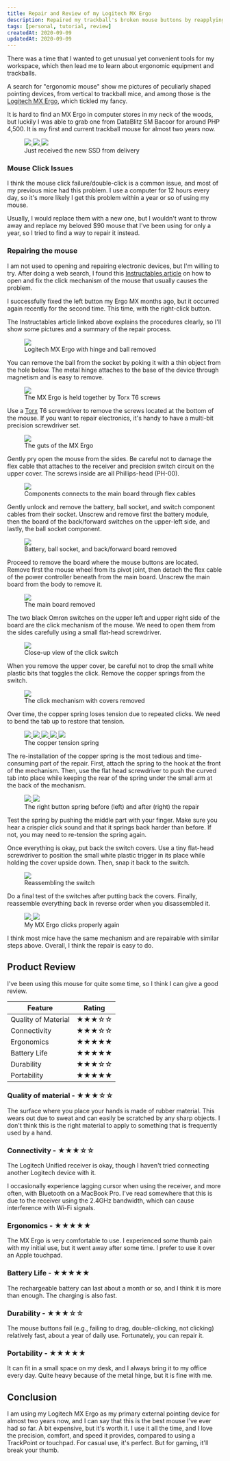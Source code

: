 ```yaml
---
title: Repair and Review of my Logitech MX Ergo
description: Repaired my trackball's broken mouse buttons by reapplying the spring tensions, and also wrote a review of the product.
tags: [personal, tutorial, review]
createdAt: 2020-09-09
updatedAt: 2020-09-09
---
```


There was a time that I wanted to get unusual yet convenient tools for my workspace, which then lead me to learn about ergonomic equipment and trackballs.

A search for "ergonomic mouse" show me pictures of peculiarly shaped pointing devices, from vertical to trackball mice, and among those is the [Logitech MX Ergo](https://www.logitech.com/en-us/product/mx-ergo-wireless-trackball-mouse), which tickled my fancy.

It is hard to find an MX Ergo in computer stores in my neck of the woods, but luckily I was able to grab one from DataBlitz SM Bacoor for around PHP 4,500. It is my first and current trackball mouse for almost two years now.

<figure>
  <a href="/media/repairing-my-logitech-mx-ergo-01.jpg" target="_blank">
    <img class="sm" src="/media/repairing-my-logitech-mx-ergo-01.jpg" />
  </a>
  <a href="/media/repairing-my-logitech-mx-ergo-02.jpg" target="_blank">
    <img class="sm" src="/media/repairing-my-logitech-mx-ergo-02.jpg" />
  </a>
  <a href="/media/repairing-my-logitech-mx-ergo-03.jpg" target="_blank">
    <img class="sm" src="/media/repairing-my-logitech-mx-ergo-03.jpg" />
  </a>
  <figcaption>Just received the new SSD from delivery</figcaption>
</figure>

### Mouse Click Issues

I think the mouse click failure/double-click is a common issue, and most of my previous mice had this problem. I use a computer for 12 hours every day, so it's more likely I get this problem within a year or so of using my mouse.

Usually, I would replace them with a new one, but I wouldn't want to throw away and replace my beloved $90 mouse that I've been using for only a year, so I tried to find a way to repair it instead.

### Repairing the mouse

I am not used to opening and repairing electronic devices, but I'm willing to try. After doing a web search, I found this [Instructables article](https://www.instructables.com/id/Repair-mouse-with-double-click-problem/) on how to open and fix the click mechanism of the mouse that usually causes the problem.

I successfully fixed the left button my Ergo MX months ago, but it occurred again recently for the second time. This time, with the right-click button.

The Instructables article linked above explains the procedures clearly, so I'll show some pictures and a summary of the repair process.

<figure>
  <a href="/media/repairing-my-logitech-mx-ergo-04.jpg" target="_blank">
    <img src="/media/repairing-my-logitech-mx-ergo-04.jpg" />
  </a>
  <figcaption>Logitech MX Ergo with hinge and ball removed</figcaption>
</figure>

You can remove the ball from the socket by poking it with a thin object from the hole below. The metal hinge attaches to the base of the device through magnetism and is easy to remove.

<figure>
  <a href="/media/repairing-my-logitech-mx-ergo-05.jpg" target="_blank">
    <img src="/media/repairing-my-logitech-mx-ergo-05.jpg" />
  </a>
  <figcaption>The MX Ergo is held together by Torx T6 screws</figcaption>
</figure>

Use a [Torx](https://en.wikipedia.org/wiki/Torx) T6 screwdriver to remove the screws located at the bottom of the mouse. If you want to repair electronics, it's handy to have a multi-bit precision screwdriver set.

<figure>
  <a href="/media/repairing-my-logitech-mx-ergo-06.jpg" target="_blank">
    <img src="/media/repairing-my-logitech-mx-ergo-06.jpg" />
  </a>
  <figcaption>The guts of the MX Ergo</figcaption>
</figure>

Gently pry open the mouse from the sides. Be careful not to damage the flex cable that attaches to the receiver and precision switch circuit on the upper cover. The screws inside are all Phillips-head (PH-00).

<figure>
  <a href="/media/repairing-my-logitech-mx-ergo-07.jpg" target="_blank">
    <img src="/media/repairing-my-logitech-mx-ergo-07.jpg" />
  </a>
  <figcaption>Components connects to the main board through flex cables</figcaption>
</figure>

Gently unlock and remove the battery, ball socket, and switch component cables from their socket. Unscrew and remove first the battery module, then the board of the back/forward switches on the upper-left side, and lastly, the ball socket component.

<figure>
  <a href="/media/repairing-my-logitech-mx-ergo-08.jpg" target="_blank">
    <img src="/media/repairing-my-logitech-mx-ergo-08.jpg" />
  </a>
  <figcaption>Battery, ball socket, and back/forward board removed</figcaption>
</figure>

Proceed to remove the board where the mouse buttons are located. Remove first the mouse wheel from its pivot joint, then detach the flex cable of the power controller beneath from the main board. Unscrew the main board from the body to remove it.

<figure>
  <a href="/media/repairing-my-logitech-mx-ergo-09.jpg" target="_blank">
    <img src="/media/repairing-my-logitech-mx-ergo-09.jpg" />
  </a>
  <figcaption>The main board removed</figcaption>
</figure>

The two black Omron switches on the upper left and upper right side of the board are the click mechanism of the mouse. We need to open them from the sides carefully using a small flat-head screwdriver. 

<figure>
  <a href="/media/repairing-my-logitech-mx-ergo-10.jpg" target="_blank">
    <img src="/media/repairing-my-logitech-mx-ergo-10.jpg" />
  </a>
  <figcaption>Close-up view of the click switch</figcaption>
</figure>

When you remove the upper cover, be careful not to drop the small white plastic bits that toggles the click. Remove the copper springs from the switch.

<figure>
  <a href="/media/repairing-my-logitech-mx-ergo-11.jpg" target="_blank">
    <img src="/media/repairing-my-logitech-mx-ergo-11.jpg" />
  </a>
  <figcaption>The click mechanism with covers removed</figcaption>
</figure>

Over time, the copper spring loses tension due to repeated clicks. We need to bend the tab up to restore that tension.

<figure>
  <a href="/media/repairing-my-logitech-mx-ergo-12.jpg" target="_blank">
    <img class="sm" src="/media/repairing-my-logitech-mx-ergo-12.jpg" />
  </a>
  <a href="/media/repairing-my-logitech-mx-ergo-14.jpg" target="_blank">
    <img class="sm" src="/media/repairing-my-logitech-mx-ergo-14.jpg" />
  </a>
  <a href="/media/repairing-my-logitech-mx-ergo-13.jpg" target="_blank">
    <img class="sm" src="/media/repairing-my-logitech-mx-ergo-13.jpg" />
  </a>
  <a href="/media/repairing-my-logitech-mx-ergo-15.jpg" target="_blank">
    <img class="sm" src="/media/repairing-my-logitech-mx-ergo-15.jpg" />
  </a>
  <a href="/media/repairing-my-logitech-mx-ergo-16.jpg" target="_blank">
    <img class="sm" src="/media/repairing-my-logitech-mx-ergo-16.jpg" />
  </a>
  <figcaption>The copper tension spring</figcaption>
</figure>

The re-installation of the copper spring is the most tedious and time-consuming part of the repair. First, attach the spring to the hook at the front of the mechanism. Then, use the flat head screwdriver to push the curved tab into place while keeping the rear of the spring under the small arm at the back of the mechanism.

<figure>
  <a href="/media/repairing-my-logitech-mx-ergo-17.jpg" target="_blank">
    <img class="sm" src="/media/repairing-my-logitech-mx-ergo-17.jpg" />
  </a>
  <a href="/media/repairing-my-logitech-mx-ergo-18.jpg" target="_blank">
    <img class="sm" src="/media/repairing-my-logitech-mx-ergo-18.jpg" />
  </a>
  <figcaption>The right button spring before (left) and after (right) the repair</figcaption>
</figure>

Test the spring by pushing the middle part with your finger. Make sure you hear a crispier click sound and that it springs back harder than before. If not, you may need to re-tension the spring again.

Once everything is okay, put back the switch covers. Use a tiny flat-head screwdriver to position the small white plastic trigger in its place while holding the cover upside down. Then, snap it back to the switch.

<figure>
  <a href="/media/repairing-my-logitech-mx-ergo-19.jpg" target="_blank">
    <img src="/media/repairing-my-logitech-mx-ergo-19.jpg" />
  </a>
  <figcaption>Reassembling the switch</figcaption>
</figure>

Do a final test of the switches after putting back the covers. Finally, reassemble everything back in reverse order when you disassembled it.

<figure>
  <a href="/media/repairing-my-logitech-mx-ergo-20.jpg" target="_blank">
    <img class="sm" src="/media/repairing-my-logitech-mx-ergo-20.jpg" />
  </a>
  <a href="/media/repairing-my-logitech-mx-ergo-21.jpg" target="_blank">
    <img class="sm" src="/media/repairing-my-logitech-mx-ergo-21.jpg" />
  </a>
  <figcaption>My MX Ergo clicks properly again</figcaption>
</figure>

I think most mice have the same mechanism and are repairable with similar steps above. Overall, I think the repair is easy to do.

## Product Review

I've been using this mouse for quite some time, so I think I can give a good review.

| Feature             | Rating |
|---------------------|--------|
| Quality of Material | ★★★☆☆  |
| Connectivity        | ★★★☆☆  |
| Ergonomics          | ★★★★★  |
| Battery Life        | ★★★★★  |
| Durability          | ★★★☆☆  |
| Portability         | ★★★★★  |

### Quality of material - ★★★☆☆

The surface where you place your hands is made of rubber material. This wears out due to sweat and can easily be scratched by any sharp objects. I don't think this is the right material to apply to something that is frequently used by a hand.

### Connectivity - ★★★☆☆

The Logitech Unified receiver is okay, though I haven't tried connecting another Logitech device with it.

I occasionally experience lagging cursor when using the receiver, and more often, with Bluetooth on a MacBook Pro. I've read somewhere that this is due to the receiver using the 2.4GHz bandwidth, which can cause interference with Wi-Fi signals.

### Ergonomics - ★★★★★

The MX Ergo is very comfortable to use. I experienced some thumb pain with my initial use, but it went away after some time. I prefer to use it over an Apple touchpad.

### Battery Life - ★★★★★

The rechargeable battery can last about a month or so, and I think it is more than enough. The charging is also fast.

### Durability - ★★★☆☆

The mouse buttons fail (e.g., failing to drag, double-clicking, not clicking) relatively fast, about a year of daily use. Fortunately, you can repair it.

### Portability - ★★★★★

It can fit in a small space on my desk, and I always bring it to my office every day. Quite heavy because of the metal hinge, but it is fine with me.

## Conclusion

I am using my Logitech MX Ergo as my primary external pointing device for almost two years now, and I can say that this is the best mouse I've ever had so far. A bit expensive, but it's worth it. I use it all the time, and I love the precision, comfort, and speed it provides, compared to using a TrackPoint or touchpad. For casual use, it's perfect. But for gaming, it'll break your thumb.
